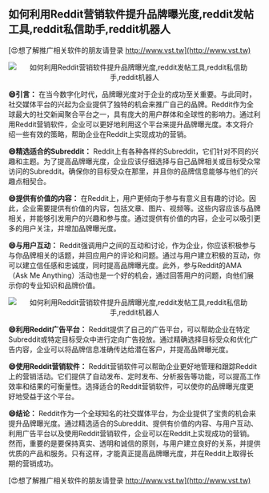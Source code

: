 ## **如何利用Reddit营销软件提升品牌曝光度,reddit发帖工具,reddit私信助手,reddit机器人**

[😍想了解推广相关软件的朋友请登录 http://www.vst.tw](http://www.vst.tw)

 <center><img src="https://vst.tw/MP4/tuiguang/png/7.png" alt="如何利用Reddit营销软件提升品牌曝光度,reddit发帖工具,reddit私信助手,reddit机器人"></center>

**😄引言：**
在当今数字化时代，品牌曝光度对于企业的成功至关重要。与此同时，社交媒体平台的兴起为企业提供了独特的机会来推广自己的品牌。Reddit作为全球最大的社交新闻聚合平台之一，具有庞大的用户群体和全球性的影响力。通过利用Reddit营销软件，企业可以更好地利用这个平台来提升品牌曝光度。本文将介绍一些有效的策略，帮助企业在Reddit上实现成功的营销。

**😄精选适合的Subreddit：**
Reddit上有各种各样的Subreddit，它们针对不同的兴趣和主题。为了提高品牌曝光度，企业应该仔细选择与自己品牌相关或目标受众常访问的Subreddit。确保你的目标受众在那里，并且你的品牌信息能够与他们的兴趣点相契合。

**😄提供有价值的内容：**
在Reddit上，用户更倾向于参与有意义且有趣的讨论。因此，企业需要提供有价值的内容，包括文章、图片、视频等。这些内容应该与品牌相关，并能够引发用户的兴趣和参与度。通过提供有价值的内容，企业可以吸引更多的用户关注，并增加品牌曝光度。

**😄与用户互动：**
Reddit强调用户之间的互动和讨论，作为企业，你应该积极参与与你品牌相关的话题，并回应用户的评论和问题。通过与用户建立积极的互动，你可以建立信任感和忠诚度，同时提高品牌曝光度。此外，参与Reddit的AMA（Ask Me Anything）活动也是一个好的机会，通过回答用户的问题，向他们展示你的专业知识和品牌价值。

 <center><img src="https://vst.tw/MP4/tuiguang/png/1.png" alt="如何利用Reddit营销软件提升品牌曝光度,reddit发帖工具,reddit私信助手,reddit机器人"></center>

**😄利用Reddit广告平台：**
Reddit提供了自己的广告平台，可以帮助企业在特定Subreddit或特定目标受众中进行定向广告投放。通过精确选择目标受众和优化广告内容，企业可以将品牌信息准确传达给潜在客户，并提高品牌曝光度。

**😄使用Reddit营销软件：**
Reddit营销软件可以帮助企业更好地管理和跟踪Reddit上的营销活动。它们提供了自动发布、定时发布、分析报告等功能，可以提高工作效率和结果的可衡量性。选择适合的Reddit营销软件，可以使你的品牌曝光度更好地受益于这个平台。

**😄结论：**
Reddit作为一个全球知名的社交媒体平台，为企业提供了宝贵的机会来提升品牌曝光度。通过精选适合的Subreddit、提供有价值的内容、与用户互动、利用广告平台以及使用Reddit营销软件，企业可以在Reddit上实现成功的营销。然而，重要的是要保持真实、透明和诚信的原则，与用户建立良好的关系，并提供优质的产品和服务。只有这样，才能真正提高品牌曝光度，并在Reddit上取得长期的营销成功。

[😍想了解推广相关软件的朋友请登录 http://www.vst.tw](http://www.vst.tw)



